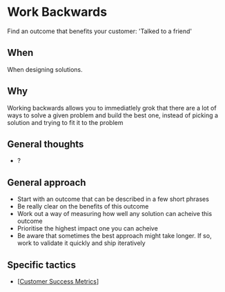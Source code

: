 # Work Backwards

Find an outcome that benefits your customer: 'Talked to a friend'

## When

When designing solutions.

## Why

Working backwards allows you to immediatlely grok that there are a lot of ways to solve a given problem and build the best one, instead of picking a solution and trying to fit it to the problem

## General thoughts

- ?

## General approach

- Start with an outcome that can be described in a few short phrases
- Be really clear on the benefits of this outcome
- Work out a way of measuring how well any solution can acheive this outcome
- Prioritise the highest impact one you can acheive
- Be aware that sometimes the best approach might take longer. If so, work to validate it quickly and ship iteratively

## Specific tactics

- [[Customer Success Metrics]]

[//begin]: # "Autogenerated link references for markdown compatibility"
[Customer Success Metrics]: customer-success-metrics "Customer Success Metrics"
[//end]: # "Autogenerated link references"